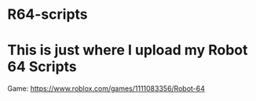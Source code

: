 # R64-scripts

# This is just where I upload my Robot 64 Scripts

Game: https://www.roblox.com/games/1111083356/Robot-64
